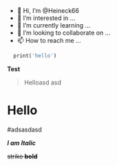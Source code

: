 - 👋 Hi, I’m @Heineck66
- 👀 I’m interested in ...
- 🌱 I’m currently learning ...
- 💞️ I’m looking to collaborate on ...
- 📫 How to reach me ...

<!---
Heineck66/Heineck66 is a ✨ special ✨ repository because its `README.md` (this file) appears on your GitHub profile.
You can click the Preview link to take a look at your changes.
--->


```def hello():
  print('hello')
```

__Test__


>Helloasd
asd

# Hello
#adsasdasd


***I am Italic***

~~strike **bold**~~
